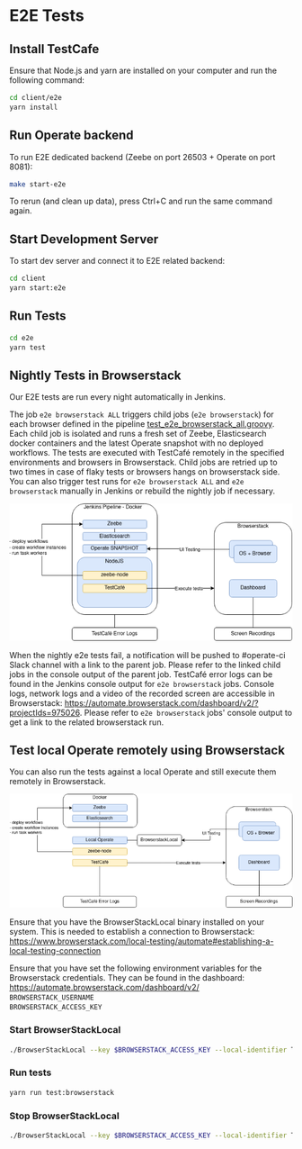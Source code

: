 # E2E Tests

## Install TestCafe

Ensure that Node.js and yarn are installed on your computer and run the following command:

```sh
cd client/e2e
yarn install
```

## Run Operate backend

To run E2E dedicated backend (Zeebe on port 26503 + Operate on port 8081):

```sh
make start-e2e
```

To rerun (and clean up data), press Ctrl+C and run the same command again.

## Start Development Server

To start dev server and connect it to E2E related backend:

```sh
cd client
yarn start:e2e
```

## Run Tests

```sh
cd e2e
yarn test
```

## Nightly Tests in Browserstack

Our E2E tests are run every night automatically in Jenkins.

The job `e2e browserstack ALL` triggers child jobs (`e2e browserstack`) for each browser defined in the pipeline [test_e2e_browserstack_all.groovy](/.ci/pipelines/test_e2e_browserstack_all.groovy). Each child job is isolated and runs a fresh set of Zeebe, Elasticsearch docker containers and the latest Operate snapshot with no deployed workflows. The tests are executed with TestCafé remotely in the specified environments and browsers in Browserstack. Child jobs are retried up to two times in case of flaky tests or browsers hangs on browserstack side. You can also trigger test runs for `e2e browserstack ALL` and `e2e browserstack` manually in Jenkins or rebuild the nightly job if necessary.

![Browserstack Jenkins](docs/browserstack-jenkins.png)

When the nightly e2e tests fail, a notification will be pushed to #operate-ci Slack channel with a link to the parent job. Please refer to the linked child jobs in the console output of the parent job. TestCafé error logs can be found in the Jenkins console output for `e2e browserstack` jobs. Console logs, network logs and a video of the recorded screen are accessible in Browserstack: https://automate.browserstack.com/dashboard/v2/?projectIds=975026. Please refer to `e2e browserstack` jobs' console output to get a link to the related browserstack run.

## Test local Operate remotely using Browserstack

You can also run the tests against a local Operate and still execute them remotely in Browserstack.

![Browserstack Jenkins](docs/browserstack-local.png)

Ensure that you have the BrowserStackLocal binary installed on your system. This is needed to establish a connection to Browserstack: https://www.browserstack.com/local-testing/automate#establishing-a-local-testing-connection

Ensure that you have set the following environment variables for the Browserstack credentials. They can be found in the dashboard: https://automate.browserstack.com/dashboard/v2/  
`BROWSERSTACK_USERNAME`  
`BROWSERSTACK_ACCESS_KEY`

### Start BrowserStackLocal

```sh
./BrowserStackLocal --key $BROWSERSTACK_ACCESS_KEY --local-identifier TestCafe --daemon start --parallel-runs 1
```

### Run tests

```sh
yarn run test:browserstack
```

### Stop BrowserStackLocal

```sh
./BrowserStackLocal --key $BROWSERSTACK_ACCESS_KEY --local-identifier TestCafe --daemon stop
```
